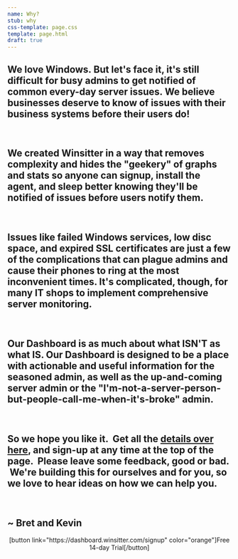 ```yaml
---
name: Why?
stub: why
css-template: page.css
template: page.html
draft: true
---
```

<h2><strong>We love Windows. </strong>But let's face it, it's still difficult for busy admins to get notified of common every-day server issues. We believe businesses deserve to know of issues with their business systems before their users do!</h2>
&nbsp;
<h2>We created Winsitter in a way that removes complexity and hides the "geekery" of graphs and stats so anyone can signup, install the agent, and sleep better knowing they'll be notified of issues before users notify them.</h2>
&nbsp;
<h2>Issues like failed Windows services, low disc space, and expired SSL certificates are just a few of the complications that can plague admins and cause their phones to ring at the most inconvenient times. It's complicated, though, for many IT shops to implement comprehensive server monitoring.</h2>
&nbsp;
<h2>Our Dashboard is as much about what ISN'T as what IS. Our Dashboard is designed to be a place with actionable and useful information for the seasoned admin, as well as the up-and-coming server admin or the "I'm-not-a-server-person-but-people-call-me-when-it's-broke" admin.</h2>
&nbsp;
<h2>So we hope you like it.  Get all the <a title="Windows Server Monitoring as a Service" href="http://winsitter.com/windows-server-monitoring/">details over here</a>, and sign-up at any time at the top of the page.  Please leave some feedback, good or bad.  We're building this for ourselves and for you, so we love to hear ideas on how we can help you.</h2>
&nbsp;
<h2>~ Bret and Kevin</h2>
<p style="text-align: center;">[button link="https://dashboard.winsitter.com/signup" color="orange"]Free 14-day Trial[/button]</p>
